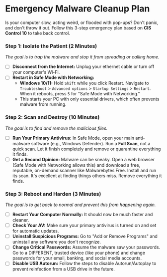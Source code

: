 # Emergency Malware Cleanup Plan

Is your computer slow, acting weird, or flooded with pop-ups? Don't panic, and don't throw it out. Follow this 3-step emergency plan based on **CIS Control 10** to take back control.

### Step 1: Isolate the Patient (2 Minutes)

*The goal is to trap the malware and stop it from spreading or calling home.*

- [ ] **Disconnect from the Internet:** Unplug your ethernet cable or turn off your computer's Wi-Fi.
- [ ] **Restart in Safe Mode with Networking:**
    - **Windows 10/11:** Hold `Shift` while you click Restart. Navigate to `Troubleshoot` > `Advanced options` > `Startup Settings` > `Restart`. When it reboots, press `5` for "Safe Mode with Networking."
    - This starts your PC with only essential drivers, which often prevents malware from running.

### Step 2: Scan and Destroy (10 Minutes)

*The goal is to find and remove the malicious files.*

- [ ] **Run Your Primary Antivirus:** In Safe Mode, open your main anti-malware software (e.g., Windows Defender). Run a **Full Scan**, not a quick scan. Let it finish completely and remove or quarantine everything it finds.
- [ ] **Get a Second Opinion:** Malware can be sneaky. Open a web browser (Safe Mode with Networking allows this) and download a free, reputable, on-demand scanner like Malwarebytes Free. Install and run its scan. It's excellent at finding things others miss. Remove everything it finds.

### Step 3: Reboot and Harden (3 Minutes)

*The goal is to get back to normal and prevent this from happening again.*

- [ ] **Restart Your Computer Normally:** It should now be much faster and cleaner.
- [ ] **Check Your AV:** Make sure your primary antivirus is turned on and set for automatic updates.
- [ ] **Uninstall Suspicious Programs:** Go to "Add or Remove Programs" and uninstall any software you don't recognize.
- [ ] **Change Critical Passwords:** Assume the malware saw your passwords. Go to a DIFFERENT, trusted device (like your phone) and change passwords for your email, banking, and social media accounts.
- [ ] **Disable USB Autorun:** Follow the steps to disable Autorun/Autoplay to prevent reinfection from a USB drive in the future.
